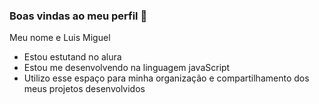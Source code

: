 ### Boas vindas ao meu perfil  💙

Meu nome e Luis Miguel

- Estou estutand  no  alura
- Estou me desenvolvendo na linguagem javaScript
- Utilizo esse espaço para minha organização e compartilhamento dos meus projetos desenvolvidos

###

